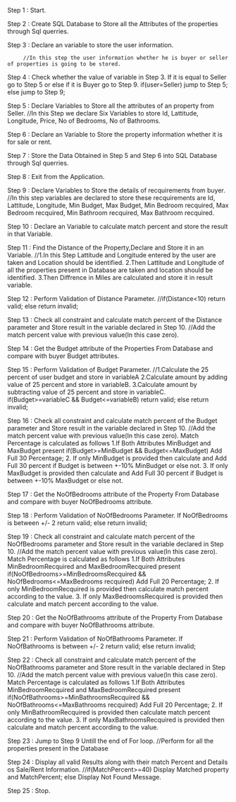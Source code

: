 Step 1 : Start.

Step 2 : Create SQL Database to Store all the Attributes of the properties through Sql querries.

Step 3 : Declare an variable to store the user information.

         //In this step the user information whether he is buyer or seller of properties is going to be stored.

Step 4 : Check whether the value of variable in Step 3. If it is equal to Seller go to Step 5 or else if it is Buyer go to Step 9.
          if(user=Seller)
           jump to Step 5;
          else
            jump to Step 9; 
            
Step 5 : Declare Variables to Store all the attributes of an property from Seller.
         //In this Step we declare Six Variables to store Id, Lattitude, Longitude, Price, No of Bedrooms, No of Bathrooms.
         
Step 6 : Declare an Variable to Store the property information whether it is for sale or rent.

Step 7 : Store the Data Obtained in Step 5 and Step 6 into SQL Database through Sql querries.

Step 8 : Exit from the Application.

Step 9 : Declare Variables to Store the details of recquirements from buyer.
         //In this step variables are declared to store these recquirements are Id, Lattitude, Longitude, Min Budget, Max Budget, Min                Bedroom recquired, Max Bedroom recquired, Min Bathroom recquired, Max Bathroom recquired.

Step 10 : Declare an Variable to calculate match percent and store the result in that Variable.

Step 11 : Find the Distance of the Property,Declare and Store it in an Variable.
         //1.In this Step Lattitude and Longitude entered by the user are taken and Location should be identified.
           2.Then Lattitude and Longitude of all the properties present in Database are taken and location should be identified.
           3.Then Diffrence in Miles are calculated and store it in result variable.
           
Step 12 : Perform Validation of Distance Parameter.
           //if(Distance<10)
             return valid;
              else
             return invalid;
             
 Step 13 : Check all constraint and calculate match percent of the Distance parameter and Store result in the variable declared in 
           Step 10.
           //Add the match percent value with previous value(In this case zero).
           
 Step 14 : Get the Budget attribute of the Properties From Database and compare with buyer Budget attributes.
 
 Step 15 : Perform Validation of Budget Parameter.
           //1.Calculate the 25 percent of user budget and store in variableA
             2.Calculate amount by adding value of 25 percent and store in variableB.
             3.Calculate amount by subtracting value of 25 percent and store in variableC. 
               if(Budget>=variableC && Budget<=variableB)
                 return valid;
               else
                 return invalid;
           
 Step 16 : Check all constraint and calculate match percent of the Budget parameter and Store result in the variable declared in 
           Step 10.
           //Add the match percent value with previous value(In this case zero).
             Match Percentage is calculated as follows
            1.If Both Attributes MinBudget and MaxBudget present 
              if(Budget>=MinBudget && Budget<=MaxBudget)
                Add Full 30 Percentage;
            2. If only MinBudget is provided then calculate and Add Full 30 percent if Budget is between +-10% MinBudget or else not.
            3. If only MaxBudget is provided then calculate and Add Full 30 percent if Budget is between +-10% MaxBudget or else not.
 
 Step 17 : Get the NoOfBedrooms attribute of the Property From Database and compare with buyer NoOfBedrooms attribute.
 
 Step 18 : Perform Validation of NoOfBedrooms Parameter.
            If NoOfBedrooms is between +/- 2
                 return valid;
               else
                 return invalid;
                 
  Step 19 : Check all constraint and calculate match percent of the NoOfBedrooms parameter and Store result in the variable declared             in Step 10.
           //Add the match percent value with previous value(In this case zero).
             Match Percentage is calculated as follows
            1.If Both Attributes MinBedroomRecquired and MaxBedroomRecquired present 
              if(NoOfBedrooms>=MinBedroomsRecquired && NoOfBedrooms<=MaxBedrooms recquired)
                Add Full 20 Percentage;
            2. If only MinBedroomRecquired is provided then calculate match percent according to the value.
            3. If only MaxBedroomsRecquired is provided then calculate and match percent according to the value.
                 
 Step 20 :  Get the NoOfBathrooms attribute of the Property From Database and compare with buyer NoOfBathrooms attribute.
 
 Step 21 : Perform Validation of NoOfBathrooms Parameter.
            If NoOfBathrooms is between +/- 2
                 return valid;
               else
                 return invalid;
                 
 Step 22 : Check all constraint and calculate match percent of the NoOfBathrooms parameter and Store result in the variable declared             in Step 10.
           //Add the match percent value with previous value(In this case zero).
             Match Percentage is calculated as follows
            1.If Both Attributes MinBedroomRecquired and MaxBedroomRecquired present 
              if(NoOfBathrooms>=MinBathroomsRecquired && NoOfBathrooms<=MaxBathrooms recquired)
                Add Full 20 Percentage;
            2. If only MinBathroomRecquired is provided then calculate match percent according to the value.
            3. If only MaxBathroomsRecquired is provided then calculate and match percent according to the value.
            
Step 23 : Jump to Step 9 Untill the end of For loop.
         //Perform for all the properties present in the Database
         
Step 24 : Display all valid Results along with their match Percent and Details os Sale/Rent Information.
           //if(MatchPercent>=40)
              Display Matched property and MatchPercent;
              else
              Display Not Found Message.
      
Step 25 : Stop.             
              
         
